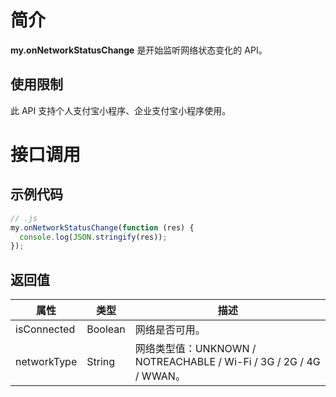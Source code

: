 # 简介

**my.onNetworkStatusChange** 是开始监听网络状态变化的 API。

## 使用限制

此 API 支持个人支付宝小程序、企业支付宝小程序使用。

# 接口调用

## 示例代码

```javascript
// .js
my.onNetworkStatusChange(function (res) {
  console.log(JSON.stringify(res));
});
```

## 返回值

| **属性** | **类型** | **描述** |
| --- | --- | --- |
| isConnected | Boolean | 网络是否可用。 |
| networkType | String | 网络类型值：UNKNOWN / NOTREACHABLE / Wi-Fi / 3G / 2G / 4G / WWAN。 |
